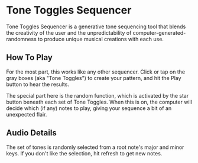 # Tone Toggles Sequencer
Tone Toggles Sequencer is a generative tone sequencing tool that blends the creativity of the user and the unpredictability of computer-generated-randomness to produce unique musical creations with each use.

## How To Play
For the most part, this works like any other sequencer. Click or tap on the gray boxes (aka "Tone Toggles") to create your pattern, and hit the Play button to hear the results.

The special part here is the random function, which is activated by the star button beneath each set of Tone Toggles. When this is on, the computer will decide which (if any) notes to play, giving your sequence a bit of an unexpected flair.

## Audio Details
The set of tones is randomly selected from a root note's major and minor keys. If you don't like the selection, hit refresh to get new notes.

